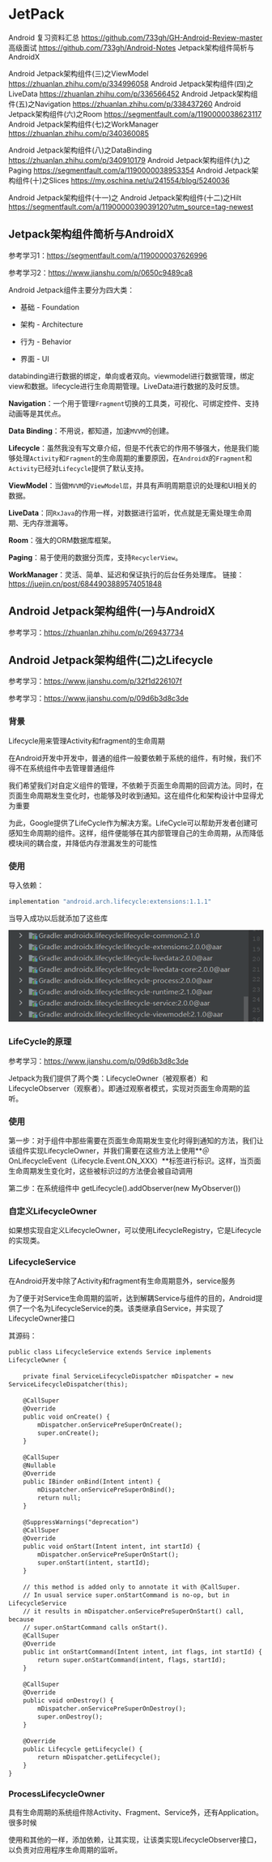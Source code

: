 # JetPack

Android 复习资料汇总
https://github.com/733gh/GH-Android-Review-master
高级面试
https://github.com/733gh/Android-Notes
Jetpack架构组件简析与AndroidX


Android Jetpack架构组件(三)之ViewModel
https://zhuanlan.zhihu.com/p/334996058
Android Jetpack架构组件(四)之LiveData
https://zhuanlan.zhihu.com/p/336566452
Android Jetpack架构组件(五)之Navigation
https://zhuanlan.zhihu.com/p/338437260
Android Jetpack架构组件(六)之Room
https://segmentfault.com/a/1190000038623117
Android Jetpack架构组件(七)之WorkManager
https://zhuanlan.zhihu.com/p/340360085

Android Jetpack架构组件(八)之DataBinding
https://zhuanlan.zhihu.com/p/340910179
Android Jetpack架构组件(九)之Paging
https://segmentfault.com/a/1190000038953354
Android Jetpack架构组件(十)之Slices
https://my.oschina.net/u/241554/blog/5240036

Android Jetpack架构组件(十一)之
Android Jetpack架构组件(十二)之Hilt
https://segmentfault.com/a/1190000039039120?utm_source=tag-newest

## Jetpack架构组件简析与AndroidX

参考学习1：https://segmentfault.com/a/1190000037626996

参考学习2：https://www.jianshu.com/p/0650c9489ca8

Android Jetpack组件主要分为四大类：

- 基础 - Foundation

- 架构 - Architecture

- 行为 - Behavior

- 界面 - UI

  

databinding进行数据的绑定，单向或者双向。viewmodel进行数据管理，绑定view和数据。lifecycle进行生命周期管理。LiveData进行数据的及时反馈。

**Navigation**：一个用于管理`Fragment`切换的工具类，可视化、可绑定控件、支持动画等是其优点。

**Data Binding**：不用说，都知道，加速`MVVM`的创建。

**Lifecycle**：虽然我没有写文章介绍，但是不代表它的作用不够强大，他是我们能够处理`Activity`和`Fragment`的生命周期的重要原因，在`AndroidX`的`Fragment`和`Activity`已经对`Lifecycle`提供了默认支持。

**ViewModel**：当做`MVVM`的`ViewModel层`，并具有声明周期意识的处理和UI相关的数据。

**LiveData**：同`RxJava`的作用一样，对数据进行监听，优点就是无需处理生命周期、无内存泄漏等。

**Room**：强大的ORM数据库框架。

**Paging**：易于使用的数据分页库，支持`RecyclerView`。

**WorkManager**：灵活、简单、延迟和保证执行的后台任务处理库。
链接：https://juejin.cn/post/6844903889574051848

## Android Jetpack架构组件(一)与AndroidX

参考学习：https://zhuanlan.zhihu.com/p/269437734

## Android Jetpack架构组件(二)之Lifecycle

参考学习：https://www.jianshu.com/p/32f1d226107f

参考学习：https://www.jianshu.com/p/09d6b3d8c3de

### 背景

Lifecycle用来管理Activity和fragment的生命周期

在Android开发中开发中，普通的组件一般要依赖于系统的组件，有时候，我们不得不在系统组件中去管理普通组件

我们希望我们对自定义组件的管理，不依赖于页面生命周期的回调方法。同时，在页面生命周期发生变化时，也能够及时收到通知。这在组件化和架构设计中显得尤为重要

为此，Google提供了LifeCycle作为解决方案。LifeCycle可以帮助开发者创建可感知生命周期的组件。这样，组件便能够在其内部管理自己的生命周期，从而降低模块间的耦合度，并降低内存泄漏发生的可能性

### 使用

导入依赖：

```java
implementation "android.arch.lifecycle:extensions:1.1.1"
```

当导入成功以后就添加了这些库

![JetPack_lifecycle](../media/pictures/jetPack.assets/JetPack_lifecycle.png)

### LifeCycIe的原理

参考学习：https://www.jianshu.com/p/09d6b3d8c3de

Jetpack为我们提供了两个类：LifecycleOwner（被观察者）和LifecycleObserver（观察者）。即通过观察者模式，实现对页面生命周期的监听。



### 使用

第一步：对于组件中那些需要在页面生命周期发生变化时得到通知的方法，我们让该组件实现LifecycleOwner，并我们需要在这些方法上使用**＠OnLifecycleEvent（Lifecycle.Event.ON_XXX）**标签进行标识。这样，当页面生命周期发生变化时，这些被标识过的方法便会被自动调用

第二步：在系统组件中 getLifecycle().addObserver(new MyObserver())

### **自定义LifecycleOwner**

如果想实现自定义LifecycleOwner，可以使用LifecycleRegistry，它是Lifecycle的实现类。

### LifecycleService

在Android开发中除了Activity和fragment有生命周期意外，service服务

为了便于对Service生命周期的监听，达到解耦Service与组件的目的，Android提供了一个名为LifecycleService的类。该类继承自Service，并实现了LifecycleOwner接口

其源码：

```
public class LifecycleService extends Service implements LifecycleOwner {

    private final ServiceLifecycleDispatcher mDispatcher = new ServiceLifecycleDispatcher(this);

    @CallSuper
    @Override
    public void onCreate() {
        mDispatcher.onServicePreSuperOnCreate();
        super.onCreate();
    }

    @CallSuper
    @Nullable
    @Override
    public IBinder onBind(Intent intent) {
        mDispatcher.onServicePreSuperOnBind();
        return null;
    }

    @SuppressWarnings("deprecation")
    @CallSuper
    @Override
    public void onStart(Intent intent, int startId) {
        mDispatcher.onServicePreSuperOnStart();
        super.onStart(intent, startId);
    }

    // this method is added only to annotate it with @CallSuper.
    // In usual service super.onStartCommand is no-op, but in LifecycleService
    // it results in mDispatcher.onServicePreSuperOnStart() call, because
    // super.onStartCommand calls onStart().
    @CallSuper
    @Override
    public int onStartCommand(Intent intent, int flags, int startId) {
        return super.onStartCommand(intent, flags, startId);
    }

    @CallSuper
    @Override
    public void onDestroy() {
        mDispatcher.onServicePreSuperOnDestroy();
        super.onDestroy();
    }

    @Override
    public Lifecycle getLifecycle() {
        return mDispatcher.getLifecycle();
    }
}
```

### ProcessLifecycIeOwner

具有生命周期的系统组件除Activity、Fragment、Service外，还有Application。很多时候

使用和其他的一样，添加依赖，让其实现，让该类实现LifecycleObserver接口，以负责对应用程序生命周期的监听。

